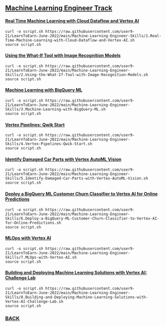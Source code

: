 ## [Machine Learning Engineer Track](https://www.cloudskillsboost.google/games/2861)

#### [Real Time Machine Learning with Cloud Dataflow and Vertex AI](https://github.com/user9-21/LearnToEarn-June-2022/blob/main/Machine-Learning-Engineer-Skills/1.Real-Time-Machine-Learning-with-Cloud-Dataflow-and-Vertex-AI.sh)
```
curl -o script.sh https://raw.githubusercontent.com/user9-21/LearnToEarn-June-2022/main/Machine-Learning-Engineer-Skills/1.Real-Time-Machine-Learning-with-Cloud-Dataflow-and-Vertex-AI.sh
source script.sh

```
 
#### [Using the What-If Tool with Image Recognition Models](https://github.com/user9-21/LearnToEarn-June-2022/blob/main/Machine-Learning-Engineer-Skills/2.Using-the-What-If-Tool-with-Image-Recognition-Models.sh)
```
curl -o script.sh https://raw.githubusercontent.com/user9-21/LearnToEarn-June-2022/main/Machine-Learning-Engineer-Skills/2.Using-the-What-If-Tool-with-Image-Recognition-Models.sh
source script.sh

```
 
#### [Machine Learning with BigQuery ML](https://github.com/user9-21/LearnToEarn-June-2022/blob/main/Machine-Learning-Engineer-Skills/3.Machine-Learning-with-BigQuery-ML.sh)
```
curl -o script.sh https://raw.githubusercontent.com/user9-21/LearnToEarn-June-2022/main/Machine-Learning-Engineer-Skills/3.Machine-Learning-with-BigQuery-ML.sh
source script.sh

```
 
#### [Vertex Pipelines: Qwik Start](https://github.com/user9-21/LearnToEarn-June-2022/blob/main/Machine-Learning-Engineer-Skills/4.Vertex-Pipelines-Qwik-Start.sh)
```
curl -o script.sh https://raw.githubusercontent.com/user9-21/LearnToEarn-June-2022/main/Machine-Learning-Engineer-Skills/4.Vertex-Pipelines-Qwik-Start.sh
source script.sh

```
 
#### [Identify Damaged Car Parts with Vertex AutoML Vision](https://github.com/user9-21/LearnToEarn-June-2022/blob/main/Machine-Learning-Engineer-Skills/5.Identify-Damaged-Car-Parts-with-Vertex-AutoML-Vision.sh)
```
curl -o script.sh https://raw.githubusercontent.com/user9-21/LearnToEarn-June-2022/main/Machine-Learning-Engineer-Skills/5.Identify-Damaged-Car-Parts-with-Vertex-AutoML-Vision.sh
source script.sh

```
 
#### [Deploy a BigQuery ML Customer Churn Classifier to Vertex AI for Online Predictions](https://github.com/user9-21/LearnToEarn-June-2022/blob/main/Machine-Learning-Engineer-Skills/6.Deploy-a-BigQuery-ML-Customer-Churn-Classifier-to-Vertex-AI-for-Online-Predictions.sh)
```
curl -o script.sh https://raw.githubusercontent.com/user9-21/LearnToEarn-June-2022/main/Machine-Learning-Engineer-Skills/6.Deploy-a-BigQuery-ML-Customer-Churn-Classifier-to-Vertex-AI-for-Online-Predictions.sh
source script.sh

```
 
#### [MLOps with Vertex AI](https://github.com/user9-21/LearnToEarn-June-2022/blob/main/Machine-Learning-Engineer-Skills/7.MLOps-with-Vertex-AI.sh)
```
curl -o script.sh https://raw.githubusercontent.com/user9-21/LearnToEarn-June-2022/main/Machine-Learning-Engineer-Skills/7.MLOps-with-Vertex-AI.sh
source script.sh

```
 
#### [Building and Deploying Machine Learning Solutions with Vertex AI: Challenge Lab](https://github.com/user9-21/LearnToEarn-June-2022/blob/main/Machine-Learning-Engineer-Skills/8.Building-and-Deploying-Machine-Learning-Solutions-with-Vertex-AI-Challenge-Lab.sh)
```
curl -o script.sh https://raw.githubusercontent.com/user9-21/LearnToEarn-June-2022/main/Machine-Learning-Engineer-Skills/8.Building-and-Deploying-Machine-Learning-Solutions-with-Vertex-AI-Challenge-Lab.sh
source script.sh

```



### [BACK](/README.md)